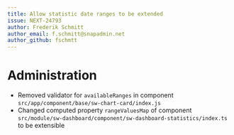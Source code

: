 ```yaml
---
title: Allow statistic date ranges to be extended
issue: NEXT-24793
author: Frederik Schmitt
author_email: f.schmitt@snapadmin.net
author_github: fschmtt
---
```

# Administration
* Removed validator for `availableRanges` in component `src/app/component/base/sw-chart-card/index.js`
* Changed computed property `rangeValuesMap` of component `src/module/sw-dashboard/component/sw-dashboard-statistics/index.ts` to be extensible
